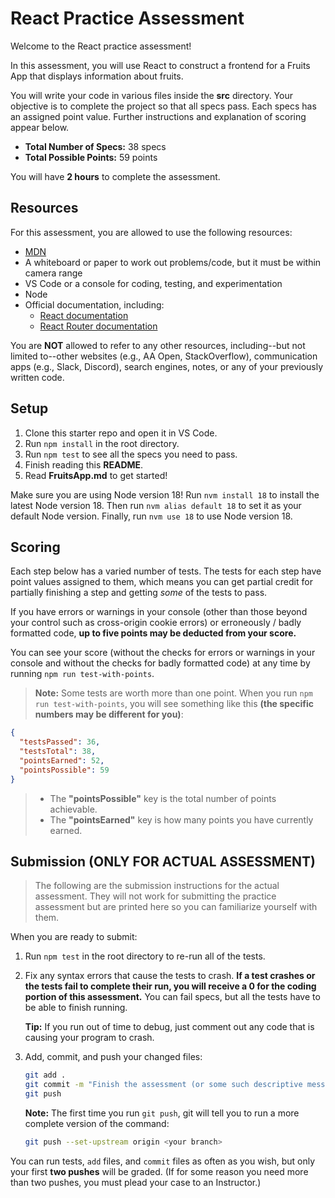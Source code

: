# React Practice Assessment

Welcome to the React practice assessment!

In this assessment, you will use React to construct a frontend for a Fruits App
that displays information about fruits.

You will write your code in various files inside the __src__ directory. Your
objective is to complete the project so that all specs pass. Each specs has an
assigned point value. Further instructions and explanation of scoring appear
below.

* __Total Number of Specs:__ 38 specs
* __Total Possible Points:__ 59 points

You will have **2 hours** to complete the assessment.

## Resources

For this assessment, you are allowed to use the following resources:

* [MDN]
* A whiteboard or paper to work out problems/code, but it must be within camera
  range
* VS Code or a console for coding, testing, and experimentation
* Node
* Official documentation, including:
  * [React documentation]
  * [React Router documentation]

You are **NOT** allowed to refer to any other resources, including--but not
limited to--other websites (e.g., AA Open, StackOverflow), communication apps
(e.g., Slack, Discord), search engines, notes, or any of your previously
written code.

[MDN]: https://developer.mozilla.org/en-US/
[React documentation]: https://react.dev/
[React Router documentation]: https://reactrouter.com/en/main

## Setup

1. Clone this starter repo and open it in VS Code.
2. Run `npm install` in the root directory.
3. Run `npm test` to see all the specs you need to pass.
4. Finish reading this __README__.
5. Read __FruitsApp.md__ to get started!

Make sure you are using Node version 18! Run `nvm install 18` to install the
latest Node version 18. Then run `nvm alias default 18` to set it as your
default Node version. Finally, run `nvm use 18` to use Node version 18.

## Scoring

Each step below has a varied number of tests. The tests for each step have point
values assigned to them, which means you can get partial credit for partially
finishing a step and getting _some_ of the tests to pass.

If you have errors or warnings in your console (other than those beyond your
control such as cross-origin cookie errors) or erroneously / badly formatted
code, **up to five points may be deducted from your score.**

You can see your score (without the checks for errors or warnings in your
console and without the checks for badly formatted code) at any time by running
`npm run test-with-points`.

> **Note:** Some tests are worth more than one point. When you run `npm run
> test-with-points`, you will see something like this **(the specific numbers
> may be different for you)**:

  ```json
  {
    "testsPassed": 36,
    "testsTotal": 38,
    "pointsEarned": 52,
    "pointsPossible": 59
  }
  ```

> * The **"pointsPossible"** key is the total number of points achievable.
> * The **"pointsEarned"** key is how many points you have currently earned.

## Submission (ONLY FOR ACTUAL ASSESSMENT)

> The following are the submission instructions for the actual assessment. They
> will not work for submitting the practice assessment but are printed here so
> you can familiarize yourself with them.

When you are ready to submit:

1. Run `npm test` in the root directory to re-run all of the tests.
  
2. Fix any syntax errors that cause the tests to crash. **If a test crashes or
   the tests fail to complete their run, you will receive a 0 for the coding
   portion of this assessment.** You can fail specs, but all the tests have to
   be able to finish running.

   **Tip:** If you run out of time to debug, just comment out any code that is
   causing your program to crash.

3. Add, commit, and push your changed files:

   ```sh
   git add .
   git commit -m "Finish the assessment (or some such descriptive message)"
   git push
   ```

   **Note:** The first time you run `git push`, git will tell you to run a more
   complete version of the command:

   ```sh
   git push --set-upstream origin <your branch>
   ```

You can run tests, `add` files, and `commit` files as often as you wish, but
only your first **two pushes** will be graded. (If for some reason you need more
than two pushes, you must plead your case to an Instructor.)
